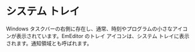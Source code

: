 # システム トレイ

Windows タスクバーの右側に存在し、通常、時刻やプログラムの小さなアイコンが表示されています。EmEditor のトレイ アイコンは、システム トレイに表示されます。通知領域とも呼ばれます。
